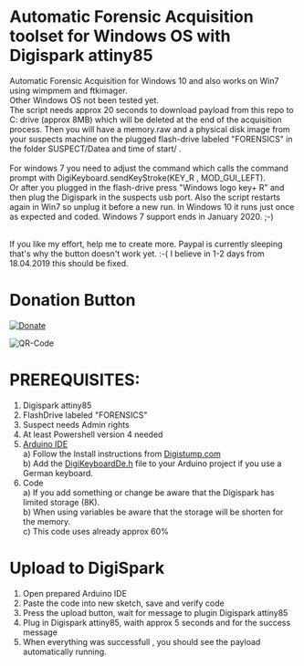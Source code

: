 # Automatic Forensic Acquisition toolset for Windows OS with Digispark attiny85

Automatic Forensic Acquisition for Windows 10 and also works on Win7 using wimpmem and ftkimager.<br/>
Other Windows OS not been tested yet.<br/>
The script needs approx 20 seconds to download payload from this repo to C: drive (approx 8MB) which will be deleted at the end of the acquisition process. Then you will have a memory.raw and a physical disk image from your suspects machine on the plugged flash-drive labeled "FORENSICS" in the folder SUSPECT/Datea and time of start/ . <br/><br/>
For windows 7 you need to adjust the command which calls the command prompt with DigiKeyboard.sendKeyStroke(KEY_R , MOD_GUI_LEFT).<br/>
Or after you plugged in the flash-drive press "Windows logo key+ R" and then plug the Digispark in  the suspects usb port. Also the script restarts again in Win7  so unplug it before a new run. In Windows 10 it runs just once as expected and coded. Windows 7 support ends in January 2020. ;-) <br/><br/>

If you like my effort, help me to create more.
Paypal is currently sleeping that's why the button doesn't work yet. :-(
I believe in 1-2 days from 18.04.2019 this should be fixed.

# Donation Button
[![Donate](https://img.shields.io/badge/Donate-PayPal-green.svg)](https://www.paypal.com/cgi-bin/webscr?cmd=_s-xclick&hosted_button_id=BBVUYZZW9JP56)

![QR-Code](https://user-images.githubusercontent.com/49499331/56194087-6fb0cd80-6032-11e9-939f-6088a4909b9f.png)

# PREREQUISITES:
1) Digispark attiny85
2) FlashDrive labeled "FORENSICS"
3) Suspect needs Admin rights
4) At least Powershell version 4 needed
3) [Arduino IDE](https://www.arduino.cc/en/main/software)<br/>
  a) Follow the Install instructions from [Digistump.com](https://digistump.com/wiki/digispark/tutorials/connecting)<br/>
  b) Add the [DigiKeyboardDe.h](https://github.com/flipthemouse/acquisition/blob/master/DigiKeyboardDe.h) file to your Arduino project if you use a German keyboard.<br/>
4) Code<br/>
  a) If you add something or change be aware that the Digispark has limited storage (8K).<br/>
  b) When using variables be aware that the storage will be shorten for the memory.<br/>
  c) This code uses already approx 60% <br/>
  
# Upload to DigiSpark
1) Open prepared Arduino IDE
2) Paste the code into new sketch, save and verify code
3) Press the upload button, wait for message to plugin Digispark attiny85
4) Plug in Digispark attiny85, waith approx 5 seconds and for the success message
5) When everything was successfull , you should see the payload automatically running.
  
